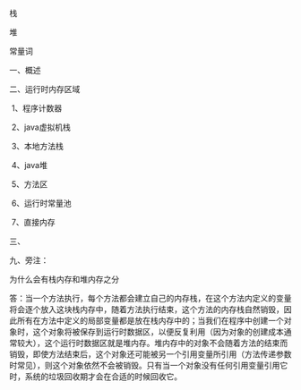 栈

堆

常量词





一、概述

二、运行时内存区域

​	1、程序计数器

​	2、java虚拟机栈

​	3、本地方法栈

​	4、java堆

​	5、方法区

​	6、运行时常量池

​	7、直接内存

三、



九、旁注：

为什么会有栈内存和堆内存之分

答：当一个方法执行，每个方法都会建立自己的内存栈，在这个方法内定义的变量将会逐个放入这块栈内存中，随着方法执行结束，这个方法的内存栈自然销毁，因此所有在方法中定义的局部变量都是放在栈内存中的；当我们在程序中创建一个对象时，这个对象将被保存到运行时数据区，以便反复利用（因为对象的创建成本通常较大），这个运行时数据区就是堆内存。堆内存中的对象不会随着方法的结束而销毁，即使方法结束后，这个对象还可能被另一个引用变量所引用（方法传递参数时常见），则这个对象依然不会被销毁。只有当一个对象没有任何引用变量引用它时，系统的垃圾回收期才会在合适的时候回收它。